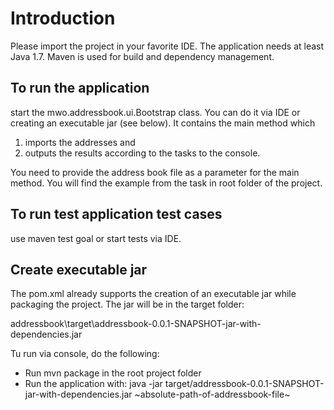 <h1>Introduction</h1>
<p>Please import the project in your favorite IDE. The application needs at least Java 1.7. Maven is used for build and dependency management.</p>

<h2>To run the application</h2> 
<p>start the mwo.addressbook.ui.Bootstrap class. You can do it via IDE or creating an executable jar (see below). 
It contains the main method which</p> 
<ol>
<li>imports the addresses and</li> 
<li>outputs the results according to the tasks to the console.</li>
</ol>
<p>
You need to provide the address book file as a parameter for the main method. You will find the example from the task in root folder of the project.
</p>
<h2>To run test application test cases </h2>
<p>use maven test goal or start tests via IDE.</p>

<h2>Create executable jar</h2>
<p>The pom.xml already supports the creation of an executable jar while packaging the project. The jar will be in the target folder:</p>
addressbook\target\addressbook-0.0.1-SNAPSHOT-jar-with-dependencies.jar<br/>
<p>Tu run via console, do the following:<p>
<ul>
<li>Run mvn package in the root project folder</li>
<li>Run the application with: java -jar target/addressbook-0.0.1-SNAPSHOT-jar-with-dependencies.jar ~absolute-path-of-addressbook-file~</li>
</ul> 

